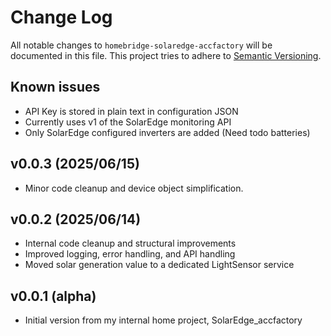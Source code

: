 # Change Log

All notable changes to `homebridge-solaredge-accfactory` will be documented in this file. This project tries to adhere to [Semantic Versioning](http://semver.org/).

## Known issues

- API Key is stored in plain text in configuration JSON
- Currently uses v1 of the SolarEdge monitoring API
- Only SolarEdge configured inverters are added (Need todo batteries)

## v0.0.3 (2025/06/15)

- Minor code cleanup and device object simplification.

## v0.0.2 (2025/06/14)

- Internal code cleanup and structural improvements
- Improved logging, error handling, and API handling
- Moved solar generation value to a dedicated LightSensor service

## v0.0.1 (alpha)

- Initial version from my internal home project, SolarEdge_accfactory